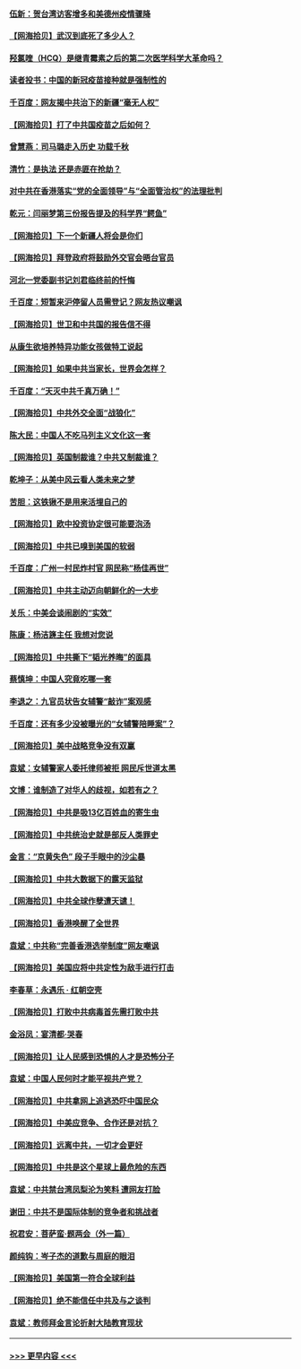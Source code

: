#### [伍新：贺台湾访客增多和美德州疫情骤降](../pages/nsc993/n12865651.md?t=04081402) 
#### [【网海拾贝】武汉到底死了多少人？](../pages/nsc993/n12863707.md?t=04081402) 
#### [羟氯喹（HCQ）是继青霉素之后的第二次医学科学大革命吗？](../pages/nsc993/n12638564.md?t=04081402) 
#### [读者投书：中国的新冠疫苗接种就是强制性的](../pages/nsc993/n12859932.md?t=04081402) 
#### [千百度：网友揭中共治下的新疆“毫无人权”](../pages/nsc993/n12858385.md?t=04081402) 
#### [【网海拾贝】打了中共国疫苗之后如何？](../pages/nsc993/n12857866.md?t=04081402) 
#### [曾慧燕：司马璐走入历史 功载千秋](../pages/nsc993/n12856996.md?t=04081402) 
#### [清竹：是执法 还是赤匪在抢劫？](../pages/nsc993/n12856952.md?t=04081402) 
#### [对中共在香港落实“党的全面领导”与“全面管治权”的法理批判](../pages/nsc993/n12856929.md?t=04081402) 
#### [乾元：闫丽梦第三份报告提及的科学界“鳄鱼”](../pages/nsc993/n12855985.md?t=04081402) 
#### [【网海拾贝】下一个新疆人将会是你们](../pages/nsc993/n12855864.md?t=04081402) 
#### [【网海拾贝】拜登政府将鼓励外交官会晤台官员](../pages/nsc993/n12853615.md?t=04081402) 
#### [河北一党委副书记刘君临终前的忏悔](../pages/nsc993/n12849420.md?t=04081402) 
#### [千百度：短暂来沪停留人员需登记？网友热议嘲讽](../pages/nsc993/n12853497.md?t=04081402) 
#### [【网海拾贝】世卫和中共国的报告信不得](../pages/nsc993/n12850902.md?t=04081402) 
#### [从康生欲培养特异功能女孩做特工说起](../pages/nsc993/n12849289.md?t=04081402) 
#### [【网海拾贝】如果中共当家长，世界会怎样？](../pages/nsc993/n12848436.md?t=04081402) 
#### [千百度：“天灭中共千真万确！”](../pages/nsc993/n12845659.md?t=04081402) 
#### [【网海拾贝】中共外交全面“战狼化”](../pages/nsc993/n12845607.md?t=04081402) 
#### [陈大民：中国人不吃马列主义文化这一套](../pages/nsc993/n12842496.md?t=04081402) 
#### [【网海拾贝】英国制裁谁？中共又制裁谁？](../pages/nsc993/n12840909.md?t=04081402) 
#### [乾坤子：从美中风云看人类未来之梦](../pages/nsc993/n12840590.md?t=04081402) 
#### [苦胆：这铁锹不是用来活埋自己的](../pages/nsc993/n12839512.md?t=04081402) 
#### [【网海拾贝】欧中投资协定很可能要泡汤](../pages/nsc993/n12835122.md?t=04081402) 
#### [【网海拾贝】中共已嗅到美国的软弱](../pages/nsc993/n12832411.md?t=04081402) 
#### [千百度：广州一村民炸村官 网民称“杨佳再世”](../pages/nsc993/n12832380.md?t=04081402) 
#### [【网海拾贝】中共主动迈向朝鲜化的一大步](../pages/nsc993/n12829887.md?t=04081402) 
#### [关乐：中美会谈闹剧的“实效”](../pages/nsc993/n12826698.md?t=04081402) 
#### [陈康：杨洁篪主任  我想对您说](../pages/nsc993/n12826609.md?t=04081402) 
#### [【网海拾贝】中共撕下“韬光养晦”的面具](../pages/nsc993/n12826459.md?t=04081402) 
#### [蔡慎坤：中国人究竟吃哪一套](../pages/nsc993/n12826010.md?t=04081402) 
#### [李退之：九官员状告女辅警“敲诈”案观感](../pages/nsc993/n12823984.md?t=04081402) 
#### [千百度：还有多少没被曝光的“女辅警陪睡案”？](../pages/nsc993/n12822136.md?t=04081402) 
#### [【网海拾贝】美中战略竞争没有双赢](../pages/nsc993/n12822105.md?t=04081402) 
#### [袁斌：女辅警家人委托律师被拒 网民斥世道太黑](../pages/nsc993/n12822004.md?t=04081402) 
#### [文博：谁制造了对华人的歧视，如若有之？](../pages/nsc993/n12821635.md?t=04081402) 
#### [【网海拾贝】中共是吸13亿百姓血的寄生虫](../pages/nsc993/n12819191.md?t=04081402) 
#### [【网海拾贝】中共统治史就是部反人类罪史](../pages/nsc993/n12816738.md?t=04081402) 
#### [金言：“京黄失色” 段子手眼中的沙尘暴](../pages/nsc993/n12815700.md?t=04081402) 
#### [【网海拾贝】中共大数据下的露天监狱](../pages/nsc993/n12811075.md?t=04081402) 
#### [【网海拾贝】中共全球作孽遭天谴！](../pages/nsc993/n12810258.md?t=04081402) 
#### [【网海拾贝】香港唤醒了全世界](../pages/nsc993/n12809100.md?t=04081402) 
#### [袁斌：中共称“完善香港选举制度”网友嘲讽](../pages/nsc993/n12808994.md?t=04081402) 
#### [【网海拾贝】美国应将中共定性为敌手进行打击](../pages/nsc993/n12806870.md?t=04081402) 
#### [李春草：永遇乐 · 红朝空壳](../pages/nsc993/n12805365.md?t=04081402) 
#### [【网海拾贝】打败中共病毒首先需打败中共](../pages/nsc993/n12803930.md?t=04081402) 
#### [金浴凤：宴清都‧哭春](../pages/nsc993/n12801601.md?t=04081402) 
#### [【网海拾贝】让人民感到恐惧的人才是恐怖分子](../pages/nsc993/n12799347.md?t=04081402) 
#### [袁斌：中国人民何时才能平视共产党？](../pages/nsc993/n12799306.md?t=04081402) 
#### [【网海拾贝】中共拿网上追逃恐吓中国民众](../pages/nsc993/n12796905.md?t=04081402) 
#### [【网海拾贝】中美应竞争、合作还是对抗？](../pages/nsc993/n12794675.md?t=04081402) 
#### [【网海拾贝】远离中共，一切才会更好](../pages/nsc993/n12793572.md?t=04081402) 
#### [【网海拾贝】中共是这个星球上最危险的东西](../pages/nsc993/n12791400.md?t=04081402) 
#### [袁斌：中共禁台湾凤梨沦为笑料 遭网友打脸](../pages/nsc993/n12791335.md?t=04081402) 
#### [谢田：中共不是国际体制的竞争者和挑战者](../pages/nsc993/n12791212.md?t=04081402) 
#### [祝君安：菩萨蛮·题两会（外一篇）](../pages/nsc993/n12786801.md?t=04081402) 
#### [颜纯钩：岑子杰的道歉与周庭的眼泪](../pages/nsc993/n12786775.md?t=04081402) 
#### [【网海拾贝】美国第一符合全球利益](../pages/nsc993/n12786666.md?t=04081402) 
#### [【网海拾贝】绝不能信任中共及与之谈判](../pages/nsc993/n12784266.md?t=04081402) 
#### [袁斌：教师拜金言论折射大陆教育现状](../pages/nsc993/n12783868.md?t=04081402) 

----
#### [ >>> 更早内容 <<< ](../indexes/nsc993-earlier.md)
